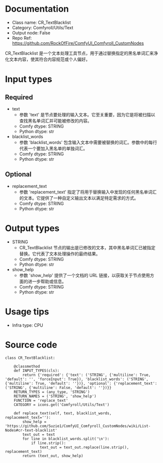 # Documentation
- Class name: CR_TextBlacklist
- Category: Comfyroll/Utils/Text
- Output node: False
- Repo Ref: https://github.com/RockOfFire/ComfyUI_Comfyroll_CustomNodes

CR_TextBlacklist 是一个文本处理工具节点，用于通过替换指定的黑名单词汇来净化文本内容，使其符合内容规范或个人偏好。

# Input types
## Required
- text
    - 参数 'text' 是节点要处理的输入文本。它至关重要，因为它是将被扫描以查找黑名单词汇并可能被修改的内容。
    - Comfy dtype: STRING
    - Python dtype: str
- blacklist_words
    - 参数 'blacklist_words' 包含输入文本中需要被替换的词汇。参数中的每行代表一个要加入黑名单的单独词汇。
    - Comfy dtype: STRING
    - Python dtype: str
## Optional
- replacement_text
    - 参数 'replacement_text' 指定了将用于替换输入中发现的任何黑名单词汇的文本。它提供了一种自定义输出文本以满足特定需求的方式。
    - Comfy dtype: STRING
    - Python dtype: str

# Output types
- STRING
    - CR_TextBlacklist 节点的输出是已修改的文本，其中黑名单词汇已被指定替换。它代表了文本处理操作的最终结果。
    - Comfy dtype: STRING
    - Python dtype: str
- show_help
    - 参数 'show_help' 提供了一个文档的 URL 链接，以获取关于节点使用方面的进一步帮助或信息。
    - Comfy dtype: STRING
    - Python dtype: str

# Usage tips
- Infra type: CPU

# Source code
```
class CR_TextBlacklist:

    @classmethod
    def INPUT_TYPES(cls):
        return {'required': {'text': ('STRING', {'multiline': True, 'default': '', 'forceInput': True}), 'blacklist_words': ('STRING', {'multiline': True, 'default': ''})}, 'optional': {'replacement_text': ('STRING', {'multiline': False, 'default': ''})}}
    RETURN_TYPES = (any_type, 'STRING')
    RETURN_NAMES = ('STRING', 'show_help')
    FUNCTION = 'replace_text'
    CATEGORY = icons.get('Comfyroll/Utils/Text')

    def replace_text(self, text, blacklist_words, replacement_text=''):
        show_help = 'https://github.com/Suzie1/ComfyUI_Comfyroll_CustomNodes/wiki/List-Nodes#cr-text-blacklist'
        text_out = text
        for line in blacklist_words.split('\n'):
            if line.strip():
                text_out = text_out.replace(line.strip(), replacement_text)
        return (text_out, show_help)
```
